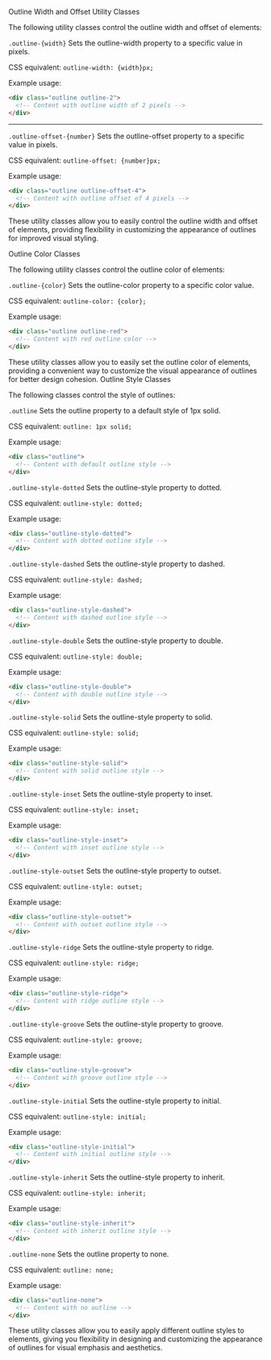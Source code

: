 Outline Width and Offset Utility Classes

The following utility classes control the outline width and offset of elements:

`.outline-{width}`
Sets the outline-width property to a specific value in pixels.

CSS equivalent: `outline-width: {width}px;`

Example usage:
```html
<div class="outline outline-2">
  <!-- Content with outline width of 2 pixels -->
</div>
```

---

`.outline-offset-{number}`
Sets the outline-offset property to a specific value in pixels.

CSS equivalent: `outline-offset: {number}px;`

Example usage:
```html
<div class="outline outline-offset-4">
  <!-- Content with outline offset of 4 pixels -->
</div>
```

These utility classes allow you to easily control the outline width and offset of elements, providing flexibility in customizing the appearance of outlines for improved visual styling.


Outline Color Classes

The following utility classes control the outline color of elements:

`.outline-{color}`
Sets the outline-color property to a specific color value.

CSS equivalent: `outline-color: {color};`

Example usage:
```html
<div class="outline outline-red">
  <!-- Content with red outline color -->
</div>
```

These utility classes allow you to easily set the outline color of elements, providing a convenient way to customize the visual appearance of outlines for better design cohesion.
Outline Style Classes

The following classes control the style of outlines:

`.outline`
Sets the outline property to a default style of 1px solid.

CSS equivalent: `outline: 1px solid;`

Example usage:
```html
<div class="outline">
  <!-- Content with default outline style -->
</div>
```

`.outline-style-dotted`
Sets the outline-style property to dotted.

CSS equivalent: `outline-style: dotted;`

Example usage:
```html
<div class="outline-style-dotted">
  <!-- Content with dotted outline style -->
</div>
```

`.outline-style-dashed`
Sets the outline-style property to dashed.

CSS equivalent: `outline-style: dashed;`

Example usage:
```html
<div class="outline-style-dashed">
  <!-- Content with dashed outline style -->
</div>
```

`.outline-style-double`
Sets the outline-style property to double.

CSS equivalent: `outline-style: double;`

Example usage:
```html
<div class="outline-style-double">
  <!-- Content with double outline style -->
</div>
```

`.outline-style-solid`
Sets the outline-style property to solid.

CSS equivalent: `outline-style: solid;`

Example usage:
```html
<div class="outline-style-solid">
  <!-- Content with solid outline style -->
</div>
```

`.outline-style-inset`
Sets the outline-style property to inset.

CSS equivalent: `outline-style: inset;`

Example usage:
```html
<div class="outline-style-inset">
  <!-- Content with inset outline style -->
</div>
```

`.outline-style-outset`
Sets the outline-style property to outset.

CSS equivalent: `outline-style: outset;`

Example usage:
```html
<div class="outline-style-outset">
  <!-- Content with outset outline style -->
</div>
```

`.outline-style-ridge`
Sets the outline-style property to ridge.

CSS equivalent: `outline-style: ridge;`

Example usage:
```html
<div class="outline-style-ridge">
  <!-- Content with ridge outline style -->
</div>
```

`.outline-style-groove`
Sets the outline-style property to groove.

CSS equivalent: `outline-style: groove;`

Example usage:
```html
<div class="outline-style-groove">
  <!-- Content with groove outline style -->
</div>
```

`.outline-style-initial`
Sets the outline-style property to initial.

CSS equivalent: `outline-style: initial;`

Example usage:
```html
<div class="outline-style-initial">
  <!-- Content with initial outline style -->
</div>
```

`.outline-style-inherit`
Sets the outline-style property to inherit.

CSS equivalent: `outline-style: inherit;`

Example usage:
```html
<div class="outline-style-inherit">
  <!-- Content with inherit outline style -->
</div>
```

`.outline-none`
Sets the outline property to none.

CSS equivalent: `outline: none;`

Example usage:
```html
<div class="outline-none">
  <!-- Content with no outline -->
</div>
```

These utility classes allow you to easily apply different outline styles to elements, giving you flexibility in designing and customizing the appearance of outlines for visual emphasis and aesthetics.
